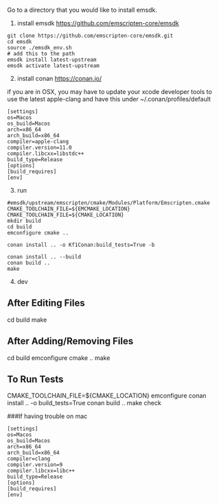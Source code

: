Go to a directory that you would like to install emsdk.

1. install emsdk https://github.com/emscripten-core/emsdk

```
git clone https://github.com/emscripten-core/emsdk.git
cd emsdk
source ./emsdk_env.sh
# add this to the path
emsdk install latest-upstream
emsdk activate latest-upstream
```

2. install conan https://conan.io/

if you are in OSX, you may have to update your xcode developer tools to use the latest apple-clang and have this under ~/.conan/profiles/default

```
[settings]
os=Macos
os_build=Macos
arch=x86_64
arch_build=x86_64
compiler=apple-clang
compiler.version=11.0
compiler.libcxx=libstdc++
build_type=Release
[options]
[build_requires]
[env]
```

3. run

```
#emsdk/upstream/emscripten/cmake/Modules/Platform/Emscripten.cmake
CMAKE_TOOLCHAIN_FILE=${EMCMAKE_LOCATION}
CMAKE_TOOLCHAIN_FILE=${CMAKE_LOCATION}
mkdir build
cd build
emconfigure cmake ..

conan install .. -o Kf1Conan:build_tests=True -b

conan install .. --build
conan build ..
make
```

4. dev

After Editing Files
-------------------
cd build
make

After Adding/Removing Files
---------------------------
cd build
emconfigure cmake ..
make

To Run Tests
---------------------------
CMAKE_TOOLCHAIN_FILE=${CMAKE_LOCATION}
emconfigure conan install .. -o build_tests=True
conan build ..
make check

###If having trouble on mac

```
[settings]
os=Macos
os_build=Macos
arch=x86_64
arch_build=x86_64
compiler=clang
compiler.version=9
compiler.libcxx=libc++
build_type=Release
[options]
[build_requires]
[env]
```

